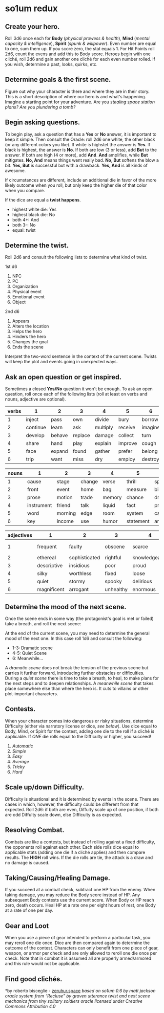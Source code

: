# so1um redux

## Create your hero.

Roll 3d6 once each for **Body** (*physical prowess & health*), **Mind** (*mental capacity & intelligence*), **Spirit** (*spunk & willpower*). Even number are equal to one, sum them up. If you score zero, the stat equals 1. For Hit Points roll 2d6, count the evens and add this to Body score. Heroes begin with one cliché, roll 2d6 and gain another one cliché for each even number rolled. If you wish, determine a past, looks, quirks, etc.

## Determine goals & the first scene.

Figure out why your character is there and where they are in their story. This is a short description of where our hero is and what's happening. Imagine a starting point for your adventure. Are you *stealing space station plans? Are you plundering a tomb?*

## Begin asking questions.

To begin play, ask a question that has a **Yes** or **No** answer, it is important to keep it simple. Then consult the Oracle: roll 2d6 one white, the other black (or any different colors you like). If white is highstet the answer is **Yes**. If black is highest, the answer is **No**. If both are low (3 or less), add **But** to the answer. If both are high (4 or more), add **And**. **And** amplifies, while **But** mitigates. **No, And** means things went really bad. **No, But** softens the blow a bit. **Yes, But** is successful but with a drawback. **Yes, And** is all kinds of awesome.

If circumstances are different, include an additional die in favor of the more likely outcome when you roll, but only keep the higher die of that color when you compare.

If the dice are equal a **twist happens**.

* highest white die: Yes
* highest black die: No
* both 4+: And
* both 3-: No
* equal: twist

## Determine the twist.

Roll 2d6 and consult the following lists to determine what kind of twist. 

1st d6
1. NPC
2. PC
3. Organization
4. Physical event
5. Emotional event
6. Object

2nd d6
1. Appears
2. Alters the location
3. Helps the hero
4. Hinders the hero
5. Changes the goal
6. Ends the scene

Interpret the two-word sentence in the context of the current scene. Twists will keep the plot and events going in unexpected ways.

## Ask an open question or get inspired.

Sometimes a closed **Yes/No** question it won't be enough. To ask an open question, roll once each of the following lists (roll at least on verbs and nouns, adjective are optional).


| verbs | 1        | 2      | 3       | 4        | 5       | 6       |
|-------|----------|--------|---------|----------|---------|---------|
| 1     | inject   | pass   | own     | divide   | bury    | borrow  |
| 2     | continue | learn  | ask     | multiply | receive | imagine |
| 3     | develop  | behave | replace | damage   | collect | turn    |
| 4     | share    | hand   | play    | explain  | improve | cough   |
| 5     | face     | expand | found   | gather   | prefer  | belong  |
| 6     | trip     | want   | miss    | dry      | employ  | destroy |

| nouns | 1          | 2       | 3      | 4      | 5         | 6        |
|-------|------------|---------|--------|--------|-----------|----------|
| 1     | cause      | stage   | change | verse  | thrill    | spot     |
| 2     | front      | event   | home   | bag    | measure   | birth    |
| 3     | prose      | motion  | trade  | memory | chance    | drop     |
| 4     | instrument | friend  | talk   | liquid | fact      | price    |
| 5     | word       | morning | edge   | room   | system    | camp     |
| 6     | key        | income  | use    | humor  | statement | argument |

| adjectives | 1           | 2             | 3         | 4             | 5           | 6         |
|------------|-------------|---------------|-----------|---------------|-------------|-----------|
| 1          | frequent    | faulty        | obscene   | scarce        | rigid       | long-term |
| 2          | ethereal    | sophisticated | rightful  | knowledgeable | astonishing | ordinary  |
| 3          | descriptive | insidious     | poor      | proud         | reflective  | amusing   |
| 4          | silky       | worthless     | fixed     | loose         | willing     | cold      |
| 5          | quiet       | stormy        | spooky    | delirious     | innate      | late      |
| 6          | magnificent | arrogant      | unhealthy | enormous      | truculent   | charming  |


## Determine the mood of the next scene.

Once the scene ends in some way (the protagonist's goal is met or failed) take a breath, and roll the next scene:

At the end of the current scene, you may need to determine the general mood of the next one. In this case roll 1d6 and consult the following:

* 1-3: Dramatic scene
* 4-5: Quiet Scene
* 6: Meanwhile…

A *dramatic scene* does not break the tension of the previous scene but carries it further forward, introducing further obstacles or difficulties.
During a *quiet scene* there is time to take a breath, to heal, to make plans for the next steps and to deepen relationships.
A *meanwhile scene* that takes place somewhere else than where the hero is. It cuts to villains or other plot-important characters.

## Contests.

When your character comes into dangerous or risky situations, determine Difficulty (either via narratory license or dice, *see below*). Use dice equal to Body, Mind, or Spirit for the contest, adding one die to the roll if a cliché is applicable. If *ONE* die rolls equal to the Difficulty or higher, you succeed!

1. *Automatic*  
2. *Simple*  
3. *Easy*  
4. *Average*  
5. *Tricky*  
6. *Hard*

## Scale up/down Difficulty.

Difficulty is situational and it is determined by events in the scene. There are cases in which, however, the difficulty could be different from that expected. Roll 2d6: if both are even, Diffulty scale up of one position, if both are odd Diffulty scale down, else Difficulty is as expected.

## Resolving Combat.

Combats are like a contests, but instead of rolling against a fixed difficulty, the opponents roll against each other. Each side rolls dice equal to applicable stats (adding one die if a cliché applies) and then compare results. The **HIGH** roll wins. If the die rolls are tie, the attack is a draw and no damage is caused.

## Taking/Causing/Healing Damage.

If you succeed at a combat check, subtract one HP from the enemy. When taking damage, you may reduce the Body score instead of HP. Any subsequent Body contests use the current score. When Body or HP reach zero, death occurs. Heal HP at a rate one per eight hours of rest, one Body at a rate of one per day.

## Gear and Loot

When you use a piece of gear intended to perform a particular task, you may reroll one die once. Dice are then compared again to determine the outcome of the contest. Characters can only benefit from one piece of gear, weapon, or armor per check and are only allowed to reroll one die once per check. Note that in combat it is assumed all are properly armed/armored and this rule would not be applicable.

## Find good clichés.

*by roberto bisceglie - [zeruhur.space](https://zeruhur.space)
*based on so1um 0.6 by matt jackson*
*oracle system from “Recluse” by graven utterance*
*twist and next scene mechanics from tiny solitary soldiers oracle*
*licensed under Creative Commons Attribution 4.0*
